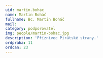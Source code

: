 ```yaml
---
uid: martin.bohac
name: Martin Boháč
fullname: Bc. Martin Boháč
mail: 
category: podporovatel
img: people/martin-bohac.jpg
description: 'Příznivec Pirátské strany.'
ordpraha: 11
ordcan: 23
---
```


